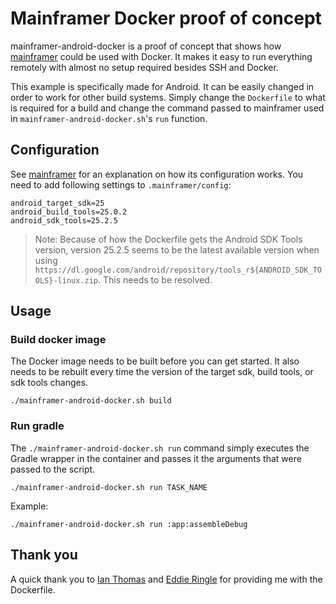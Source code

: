 # Mainframer Docker proof of concept

mainframer-android-docker is a proof of concept that shows how [mainframer](https://github.com/gojuno/mainframer) could be used with Docker. It makes it easy to run everything remotely with almost no setup required besides SSH and Docker.

This example is specifically made for Android. It can be easily changed in order to work for other build systems. Simply change the `Dockerfile` to what is required for a build and change the command passed to mainframer used in `mainframer-android-docker.sh`'s `run` function.

## Configuration

See [mainframer](https://github.com/gojuno/mainframer) for an explanation on how its configuration works. You need to add following settings to `.mainframer/config`:

```
android_target_sdk=25
android_build_tools=25.0.2
android_sdk_tools=25.2.5
```

> Note: Because of how the Dockerfile gets the Android SDK Tools version, version 25.2.5 seems to be the latest available version when using `https://dl.google.com/android/repository/tools_r${ANDROID_SDK_TOOLS}-linux.zip`. This needs to be resolved.

## Usage

### Build docker image

The Docker image needs to be built before you can get started. It also needs to be rebuilt every time the version of the target sdk, build tools, or sdk tools changes.

```
./mainframer-android-docker.sh build
```

### Run gradle

The `./mainframer-android-docker.sh run` command simply executes the Gradle wrapper in the container and passes it the arguments that were passed to the script.

```
./mainframer-android-docker.sh run TASK_NAME
```

Example:

```
./mainframer-android-docker.sh run :app:assembleDebug
```

## Thank you

A quick thank you to [Ian Thomas](https://github.com/toxicbakery) and [Eddie Ringle](https://github.com/eddieringle) for providing me with the Dockerfile.
